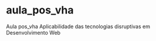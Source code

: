 # aula_pos_vha
Aula pos_vha
     Aplicabilidade das tecnologias disruptivas em Desenvolvimento Web 
